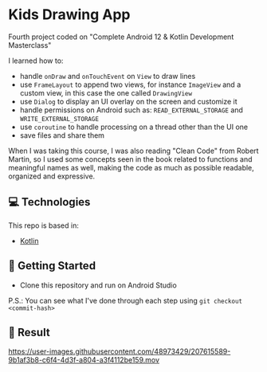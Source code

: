 # Kids Drawing App

Fourth project coded on "Complete Android 12 & Kotlin Development Masterclass"

I learned how to:

- handle `onDraw` and `onTouchEvent` on `View` to draw lines
- use `FrameLayout` to append two views, for instance `ImageView` and a custom view, in this case the one called `DrawingView`
- use `Dialog` to display an UI overlay on the screen and customize it
- handle permissions on Android such as: `READ_EXTERNAL_STORAGE` and `WRITE_EXTERNAL_STORAGE`
- use `coroutine` to handle processing on a thread other than the UI one
- save files and share them

When I was taking this course, I was also reading "Clean Code" from Robert Martin, so I used some concepts seen in the book related to functions and meaningful names as well, making the code as much as possible readable, organized and expressive.

## 💻 Technologies

This repo is based in:

- [Kotlin](https://kotlinlang.org/)

## 🚀 Getting Started

- Clone this repository and run on Android Studio

P.S.: You can see what I've done through each step using `git checkout <commit-hash>`

## 🧐 Result

https://user-images.githubusercontent.com/48973429/207615589-9b1af3b8-c6f4-4d3f-a804-a3f4112be159.mov
